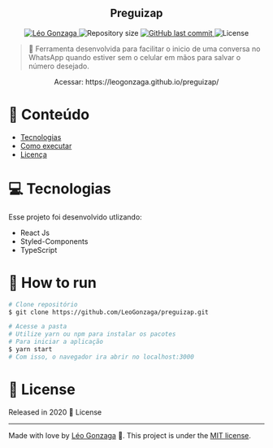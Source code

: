 

<div align="center">
<h2>Preguizap</h2>
</div>   
<p align="center">	
   <a href="https://www.linkedin.com/in/leogonzaga/">
      <img alt="Léo Gonzaga" src="https://img.shields.io/badge/-Leo Gonzaga-FB250?style=flat&logo=Linkedin&logoColor=white" />
   </a>
  <img alt="Repository size" src="https://img.shields.io/github/repo-size/LeoGonzaga/preguizap?color=FB250">

  <a href="https://github.com/leoGonzaga/preguizap/commits/main">
    <img alt="GitHub last commit" src="https://img.shields.io/github/last-commit/leoGonzaga/preguizap?color=FB250">
  </a> 
  <img alt="License" src="https://img.shields.io/badge/license-MIT-FB250">

</p>

> :rocket: Ferramenta desenvolvida para facilitar o inicio de uma conversa no WhatsApp quando estiver sem o celular em mãos para salvar o número desejado.

<div align="center">
   <p>Acessar: https://leogonzaga.github.io/preguizap/ </p>  
</div>   
   


# :pushpin: Conteúdo

* [Tecnologias](#computer-Tecnologias)
* [Como executar](#construction_worker-how-to-run)
* [Licença](#closed_book-license)
  
# :computer: Tecnologias
Esse projeto foi desenvolvido utlizando:

* React Js
* Styled-Components
* TypeScript


# :construction_worker: How to run
```bash
# Clone repositório
$ git clone https://github.com/LeoGonzaga/preguizap.git

# Acesse a pasta
# Utilize yarn ou npm para instalar os pacotes
# Para iniciar a aplicação
$ yarn start
# Com isso, o navegador ira abrir no localhost:3000
```

# :closed_book: License

Released in 2020 :closed_book: License

---

Made with love by [Léo Gonzaga](https://github.com/LeoGonzaga) 🚀.
This project is under the [MIT license](./LICENSE).
